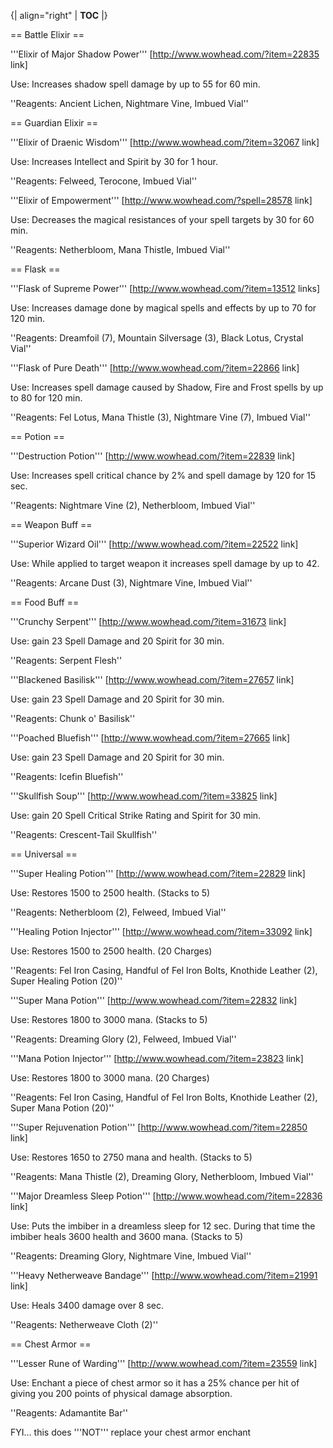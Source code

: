 {| align="right"
  | __TOC__
  |}

== Battle Elixir ==

'''Elixir of Major Shadow Power''' [http://www.wowhead.com/?item=22835 link]

Use: Increases shadow spell damage by up to 55 for 60 min.

''Reagents: Ancient Lichen, Nightmare Vine, Imbued Vial''



== Guardian Elixir ==


'''Elixir of Draenic Wisdom''' [http://www.wowhead.com/?item=32067 link]

Use: Increases Intellect and Spirit by 30 for 1 hour. 

''Reagents: Felweed, Terocone, Imbued Vial''


'''Elixir of Empowerment''' [http://www.wowhead.com/?spell=28578 link]

Use: Decreases the magical resistances of your spell targets by 30 for 60 min. 

''Reagents: Netherbloom, Mana Thistle, Imbued Vial''




== Flask ==

'''Flask of Supreme Power''' [http://www.wowhead.com/?item=13512 links]

Use: Increases damage done by magical spells and effects by up to 70 for 120 min.

''Reagents: Dreamfoil (7), Mountain Silversage (3), Black Lotus, Crystal Vial''



'''Flask of Pure Death'''  [http://www.wowhead.com/?item=22866 link]

Use: Increases spell damage caused by Shadow, Fire and Frost spells by up to 80 for 120 min. 

''Reagents: Fel Lotus, Mana Thistle (3), Nightmare Vine (7), Imbued Vial''



== Potion ==

'''Destruction Potion''' [http://www.wowhead.com/?item=22839 link]

Use: Increases spell critical chance by 2% and spell damage by 120 for 15 sec.

''Reagents: Nightmare Vine (2), Netherbloom, Imbued Vial''



== Weapon Buff ==

'''Superior Wizard Oil''' [http://www.wowhead.com/?item=22522 link]

Use: While applied to target weapon it increases spell damage by up to 42.

''Reagents: Arcane Dust (3), Nightmare Vine, Imbued Vial''



== Food Buff ==

'''Crunchy Serpent''' [http://www.wowhead.com/?item=31673 link]

Use: gain 23 Spell Damage and 20 Spirit for 30 min.

''Reagents: Serpent Flesh''


'''Blackened Basilisk''' [http://www.wowhead.com/?item=27657 link]

Use: gain 23 Spell Damage and 20 Spirit for 30 min.

''Reagents: Chunk o' Basilisk''


'''Poached Bluefish''' [http://www.wowhead.com/?item=27665 link]

Use: gain 23 Spell Damage and 20 Spirit for 30 min.

''Reagents: Icefin Bluefish''


'''Skullfish Soup''' [http://www.wowhead.com/?item=33825 link]

Use:  gain 20 Spell Critical Strike Rating and Spirit for 30 min.

''Reagents: Crescent-Tail Skullfish''



== Universal ==

'''Super Healing Potion''' [http://www.wowhead.com/?item=22829 link]

Use: Restores 1500 to 2500 health. (Stacks to 5)

''Reagents: Netherbloom (2), Felweed, Imbued Vial''


'''Healing Potion Injector'''  [http://www.wowhead.com/?item=33092 link]

Use: Restores 1500 to 2500 health. (20 Charges)

''Reagents: Fel Iron Casing, Handful of Fel Iron Bolts, Knothide Leather (2), Super Healing Potion (20)''


'''Super Mana Potion''' [http://www.wowhead.com/?item=22832 link]

Use: Restores 1800 to 3000 mana. (Stacks to 5)

''Reagents: Dreaming Glory (2), Felweed, Imbued Vial''


'''Mana Potion Injector''' [http://www.wowhead.com/?item=23823 link]

Use: Restores 1800 to 3000 mana.  (20 Charges)

''Reagents: Fel Iron Casing, Handful of Fel Iron Bolts, Knothide Leather (2), Super Mana Potion (20)''


'''Super Rejuvenation Potion''' [http://www.wowhead.com/?item=22850 link]

Use: Restores 1650 to 2750 mana and health. (Stacks to 5)

''Reagents: Mana Thistle (2), Dreaming Glory, Netherbloom, Imbued Vial''


'''Major Dreamless Sleep Potion''' [http://www.wowhead.com/?item=22836 link]

Use: Puts the imbiber in a dreamless sleep for 12 sec. During that time the imbiber heals 3600 health and 3600 mana. (Stacks to 5)

''Reagents: Dreaming Glory, Nightmare Vine, Imbued Vial''


'''Heavy Netherweave Bandage''' [http://www.wowhead.com/?item=21991 link]

Use: Heals 3400 damage over 8 sec.

''Reagents: Netherweave Cloth (2)''



== Chest Armor ==

'''Lesser Rune of Warding''' [http://www.wowhead.com/?item=23559 link]

Use: Enchant a piece of chest armor so it has a 25% chance per hit of giving you 200 points of physical damage absorption.

''Reagents: Adamantite Bar''

FYI... this does '''NOT''' replace your chest armor enchant